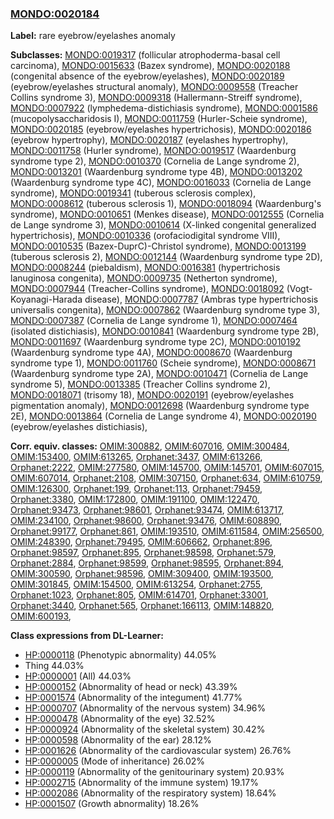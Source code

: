 
### [MONDO:0020184](http://purl.obolibrary.org/obo/MONDO_0020184)
**Label:** rare eyebrow/eyelashes anomaly

**Subclasses:** [MONDO:0019317](http://purl.obolibrary.org/obo/MONDO_0019317) (follicular atrophoderma-basal cell carcinoma), [MONDO:0015633](http://purl.obolibrary.org/obo/MONDO_0015633) (Bazex syndrome), [MONDO:0020188](http://purl.obolibrary.org/obo/MONDO_0020188) (congenital absence of the eyebrow/eyelashes), [MONDO:0020189](http://purl.obolibrary.org/obo/MONDO_0020189) (eyebrow/eyelashes structural anomaly), [MONDO:0009558](http://purl.obolibrary.org/obo/MONDO_0009558) (Treacher Collins syndrome 3), [MONDO:0009318](http://purl.obolibrary.org/obo/MONDO_0009318) (Hallermann-Streiff syndrome), [MONDO:0007922](http://purl.obolibrary.org/obo/MONDO_0007922) (lymphedema-distichiasis syndrome), [MONDO:0001586](http://purl.obolibrary.org/obo/MONDO_0001586) (mucopolysaccharidosis I), [MONDO:0011759](http://purl.obolibrary.org/obo/MONDO_0011759) (Hurler-Scheie syndrome), [MONDO:0020185](http://purl.obolibrary.org/obo/MONDO_0020185) (eyebrow/eyelashes hypertrichosis), [MONDO:0020186](http://purl.obolibrary.org/obo/MONDO_0020186) (eyebrow hypertrophy), [MONDO:0020187](http://purl.obolibrary.org/obo/MONDO_0020187) (eyelashes hypertrophy), [MONDO:0011758](http://purl.obolibrary.org/obo/MONDO_0011758) (Hurler syndrome), [MONDO:0019517](http://purl.obolibrary.org/obo/MONDO_0019517) (Waardenburg syndrome type 2), [MONDO:0010370](http://purl.obolibrary.org/obo/MONDO_0010370) (Cornelia de Lange syndrome 2), [MONDO:0013201](http://purl.obolibrary.org/obo/MONDO_0013201) (Waardenburg syndrome type 4B), [MONDO:0013202](http://purl.obolibrary.org/obo/MONDO_0013202) (Waardenburg syndrome type 4C), [MONDO:0016033](http://purl.obolibrary.org/obo/MONDO_0016033) (Cornelia de Lange syndrome), [MONDO:0019341](http://purl.obolibrary.org/obo/MONDO_0019341) (tuberous sclerosis complex), [MONDO:0008612](http://purl.obolibrary.org/obo/MONDO_0008612) (tuberous sclerosis 1), [MONDO:0018094](http://purl.obolibrary.org/obo/MONDO_0018094) (Waardenburg's syndrome), [MONDO:0010651](http://purl.obolibrary.org/obo/MONDO_0010651) (Menkes disease), [MONDO:0012555](http://purl.obolibrary.org/obo/MONDO_0012555) (Cornelia de Lange syndrome 3), [MONDO:0010614](http://purl.obolibrary.org/obo/MONDO_0010614) (X-linked congenital generalized hypertrichosis), [MONDO:0010336](http://purl.obolibrary.org/obo/MONDO_0010336) (orofaciodigital syndrome VIII), [MONDO:0010535](http://purl.obolibrary.org/obo/MONDO_0010535) (Bazex-DuprC)-Christol syndrome), [MONDO:0013199](http://purl.obolibrary.org/obo/MONDO_0013199) (tuberous sclerosis 2), [MONDO:0012144](http://purl.obolibrary.org/obo/MONDO_0012144) (Waardenburg syndrome type 2D), [MONDO:0008244](http://purl.obolibrary.org/obo/MONDO_0008244) (piebaldism), [MONDO:0016381](http://purl.obolibrary.org/obo/MONDO_0016381) (hypertrichosis lanuginosa congenita), [MONDO:0009735](http://purl.obolibrary.org/obo/MONDO_0009735) (Netherton syndrome), [MONDO:0007944](http://purl.obolibrary.org/obo/MONDO_0007944) (Treacher-Collins syndrome), [MONDO:0018092](http://purl.obolibrary.org/obo/MONDO_0018092) (Vogt-Koyanagi-Harada disease), [MONDO:0007787](http://purl.obolibrary.org/obo/MONDO_0007787) (Ambras type hypertrichosis universalis congenita), [MONDO:0007862](http://purl.obolibrary.org/obo/MONDO_0007862) (Waardenburg syndrome type 3), [MONDO:0007387](http://purl.obolibrary.org/obo/MONDO_0007387) (Cornelia de Lange syndrome 1), [MONDO:0007464](http://purl.obolibrary.org/obo/MONDO_0007464) (isolated distichiasis), [MONDO:0010841](http://purl.obolibrary.org/obo/MONDO_0010841) (Waardenburg syndrome type 2B), [MONDO:0011697](http://purl.obolibrary.org/obo/MONDO_0011697) (Waardenburg syndrome type 2C), [MONDO:0010192](http://purl.obolibrary.org/obo/MONDO_0010192) (Waardenburg syndrome type 4A), [MONDO:0008670](http://purl.obolibrary.org/obo/MONDO_0008670) (Waardenburg syndrome type 1), [MONDO:0011760](http://purl.obolibrary.org/obo/MONDO_0011760) (Scheie syndrome), [MONDO:0008671](http://purl.obolibrary.org/obo/MONDO_0008671) (Waardenburg syndrome type 2A), [MONDO:0010471](http://purl.obolibrary.org/obo/MONDO_0010471) (Cornelia de Lange syndrome 5), [MONDO:0013385](http://purl.obolibrary.org/obo/MONDO_0013385) (Treacher Collins syndrome 2), [MONDO:0018071](http://purl.obolibrary.org/obo/MONDO_0018071) (trisomy 18), [MONDO:0020191](http://purl.obolibrary.org/obo/MONDO_0020191) (eyebrow/eyelashes pigmentation anomaly), [MONDO:0012698](http://purl.obolibrary.org/obo/MONDO_0012698) (Waardenburg syndrome type 2E), [MONDO:0013864](http://purl.obolibrary.org/obo/MONDO_0013864) (Cornelia de Lange syndrome 4), [MONDO:0020190](http://purl.obolibrary.org/obo/MONDO_0020190) (eyebrow/eyelashes distichiasis), 

**Corr. equiv. classes:** [OMIM:300882](http://purl.obolibrary.org/obo/OMIM_300882), [OMIM:607016](http://purl.obolibrary.org/obo/OMIM_607016), [OMIM:300484](http://purl.obolibrary.org/obo/OMIM_300484), [OMIM:153400](http://purl.obolibrary.org/obo/OMIM_153400), [OMIM:613265](http://purl.obolibrary.org/obo/OMIM_613265), [Orphanet:3437](http://www.orpha.net/ORDO/Orphanet_3437), [OMIM:613266](http://purl.obolibrary.org/obo/OMIM_613266), [Orphanet:2222](http://www.orpha.net/ORDO/Orphanet_2222), [OMIM:277580](http://purl.obolibrary.org/obo/OMIM_277580), [OMIM:145700](http://purl.obolibrary.org/obo/OMIM_145700), [OMIM:145701](http://purl.obolibrary.org/obo/OMIM_145701), [OMIM:607015](http://purl.obolibrary.org/obo/OMIM_607015), [OMIM:607014](http://purl.obolibrary.org/obo/OMIM_607014), [Orphanet:2108](http://www.orpha.net/ORDO/Orphanet_2108), [OMIM:307150](http://purl.obolibrary.org/obo/OMIM_307150), [Orphanet:634](http://www.orpha.net/ORDO/Orphanet_634), [OMIM:610759](http://purl.obolibrary.org/obo/OMIM_610759), [OMIM:126300](http://purl.obolibrary.org/obo/OMIM_126300), [Orphanet:199](http://www.orpha.net/ORDO/Orphanet_199), [Orphanet:113](http://www.orpha.net/ORDO/Orphanet_113), [Orphanet:79459](http://www.orpha.net/ORDO/Orphanet_79459), [Orphanet:3380](http://www.orpha.net/ORDO/Orphanet_3380), [OMIM:172800](http://purl.obolibrary.org/obo/OMIM_172800), [OMIM:191100](http://purl.obolibrary.org/obo/OMIM_191100), [OMIM:122470](http://purl.obolibrary.org/obo/OMIM_122470), [Orphanet:93473](http://www.orpha.net/ORDO/Orphanet_93473), [Orphanet:98601](http://www.orpha.net/ORDO/Orphanet_98601), [Orphanet:93474](http://www.orpha.net/ORDO/Orphanet_93474), [OMIM:613717](http://purl.obolibrary.org/obo/OMIM_613717), [OMIM:234100](http://purl.obolibrary.org/obo/OMIM_234100), [Orphanet:98600](http://www.orpha.net/ORDO/Orphanet_98600), [Orphanet:93476](http://www.orpha.net/ORDO/Orphanet_93476), [OMIM:608890](http://purl.obolibrary.org/obo/OMIM_608890), [Orphanet:99177](http://www.orpha.net/ORDO/Orphanet_99177), [Orphanet:861](http://www.orpha.net/ORDO/Orphanet_861), [OMIM:193510](http://purl.obolibrary.org/obo/OMIM_193510), [OMIM:611584](http://purl.obolibrary.org/obo/OMIM_611584), [OMIM:256500](http://purl.obolibrary.org/obo/OMIM_256500), [OMIM:248390](http://purl.obolibrary.org/obo/OMIM_248390), [Orphanet:79495](http://www.orpha.net/ORDO/Orphanet_79495), [OMIM:606662](http://purl.obolibrary.org/obo/OMIM_606662), [Orphanet:896](http://www.orpha.net/ORDO/Orphanet_896), [Orphanet:98597](http://www.orpha.net/ORDO/Orphanet_98597), [Orphanet:895](http://www.orpha.net/ORDO/Orphanet_895), [Orphanet:98598](http://www.orpha.net/ORDO/Orphanet_98598), [Orphanet:579](http://www.orpha.net/ORDO/Orphanet_579), [Orphanet:2884](http://www.orpha.net/ORDO/Orphanet_2884), [Orphanet:98599](http://www.orpha.net/ORDO/Orphanet_98599), [Orphanet:98595](http://www.orpha.net/ORDO/Orphanet_98595), [Orphanet:894](http://www.orpha.net/ORDO/Orphanet_894), [OMIM:300590](http://purl.obolibrary.org/obo/OMIM_300590), [Orphanet:98596](http://www.orpha.net/ORDO/Orphanet_98596), [OMIM:309400](http://purl.obolibrary.org/obo/OMIM_309400), [OMIM:193500](http://purl.obolibrary.org/obo/OMIM_193500), [OMIM:301845](http://purl.obolibrary.org/obo/OMIM_301845), [OMIM:154500](http://purl.obolibrary.org/obo/OMIM_154500), [OMIM:613254](http://purl.obolibrary.org/obo/OMIM_613254), [Orphanet:2755](http://www.orpha.net/ORDO/Orphanet_2755), [Orphanet:1023](http://www.orpha.net/ORDO/Orphanet_1023), [Orphanet:805](http://www.orpha.net/ORDO/Orphanet_805), [OMIM:614701](http://purl.obolibrary.org/obo/OMIM_614701), [Orphanet:33001](http://www.orpha.net/ORDO/Orphanet_33001), [Orphanet:3440](http://www.orpha.net/ORDO/Orphanet_3440), [Orphanet:565](http://www.orpha.net/ORDO/Orphanet_565), [Orphanet:166113](http://www.orpha.net/ORDO/Orphanet_166113), [OMIM:148820](http://purl.obolibrary.org/obo/OMIM_148820), [OMIM:600193](http://purl.obolibrary.org/obo/OMIM_600193), 

**Class expressions from DL-Learner:**

- [HP:0000118](http://purl.obolibrary.org/obo/HP_0000118) (Phenotypic abnormality) 44.05%
- Thing 44.03%
- [HP:0000001](http://purl.obolibrary.org/obo/HP_0000001) (All) 44.03%
- [HP:0000152](http://purl.obolibrary.org/obo/HP_0000152) (Abnormality of head or neck) 43.39%
- [HP:0001574](http://purl.obolibrary.org/obo/HP_0001574) (Abnormality of the integument) 41.77%
- [HP:0000707](http://purl.obolibrary.org/obo/HP_0000707) (Abnormality of the nervous system) 34.96%
- [HP:0000478](http://purl.obolibrary.org/obo/HP_0000478) (Abnormality of the eye) 32.52%
- [HP:0000924](http://purl.obolibrary.org/obo/HP_0000924) (Abnormality of the skeletal system) 30.42%
- [HP:0000598](http://purl.obolibrary.org/obo/HP_0000598) (Abnormality of the ear) 28.12%
- [HP:0001626](http://purl.obolibrary.org/obo/HP_0001626) (Abnormality of the cardiovascular system) 26.76%
- [HP:0000005](http://purl.obolibrary.org/obo/HP_0000005) (Mode of inheritance) 26.02%
- [HP:0000119](http://purl.obolibrary.org/obo/HP_0000119) (Abnormality of the genitourinary system) 20.93%
- [HP:0002715](http://purl.obolibrary.org/obo/HP_0002715) (Abnormality of the immune system) 19.17%
- [HP:0002086](http://purl.obolibrary.org/obo/HP_0002086) (Abnormality of the respiratory system) 18.64%
- [HP:0001507](http://purl.obolibrary.org/obo/HP_0001507) (Growth abnormality) 18.26%


